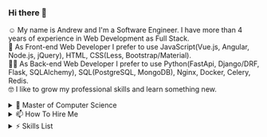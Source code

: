 ### Hi there 👋
☺️ My name is Andrew and I'm a Software Engineer. I have more than 4 years of experience in Web Development as Full Stack.<br>
🤩 As Front-end Web Developer I prefer to use JavaScript(Vue.js, Angular, Node.js, jQuery), HTML, CSS(Less, Bootstrap/Material).<br>
🧑‍💻 As Back-end Web Developer I prefer to use Python(FastApi, Django/DRF, Flask, SQLAlchemy), SQL(PostgreSQL, MongoDB), Nginx, Docker, Celery, Redis.<br>
🤓 I like to grow my professional skills and learn something new.<br>
<details><summary>🔬 Master of Computer Science</summary>

#### 2016-2018
__Siberian State Aerospace University__<br>
_Master of Computer Applications (MCA), Computer science_<br>

#### 2012-2016
__Siberian State Aerospace University__<br>
_Bachelor of Computer Science (BCompSc), Computer science_<br>
</details>

<details><summary>📫 How To Hire Me</summary>
I'm working on Upwork: https://www.upwork.com/freelancers/~01e59297900f2b4845
</details>

<details><summary>⚡ Skills List</summary>

| | |
|-|-|
|__Operating Systems__ | Linux, Windows |
|__Development languages__| Python, JS/TS, Qt/C++/QML, C, C#, Go |
|__Frameworks__ | FastAPI, Django/DRF, Flask, Angular, Vue.js, Node.js, jQuery |
|__DBMS__ | PostgreSQL, MongoDB, MySQL, SQLite, Redis, RabbitMQ |
|__Others__ | Celery, Docker, Nginx, Git |
</details>


